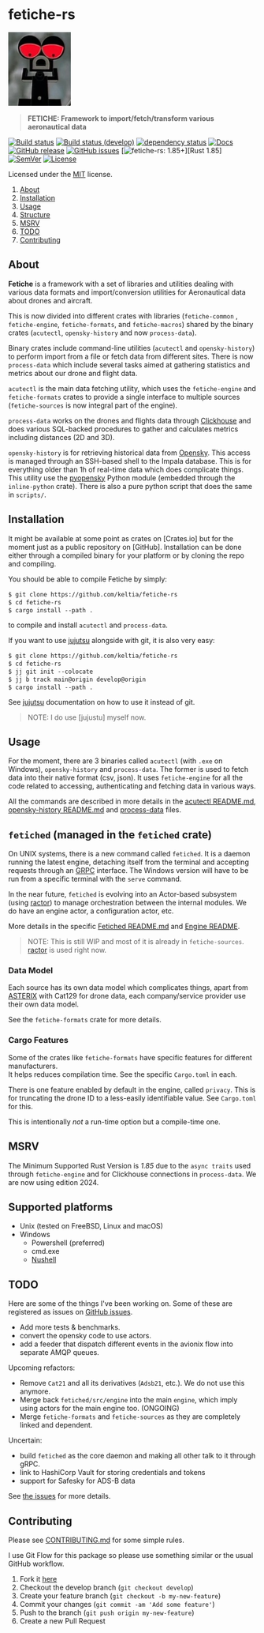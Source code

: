 <!-- omit in TOC -->

# fetiche-rs

<img src="docs/fetiche-rs-icon.jpg" alt="Fetiche Logo from Kirikou movie" />

> **FETICHE: Framework to import/fetch/transform various aeronautical data**

[![Build status](https://github.com/keltia/fetiche-rs/actions/workflows/rust.yml/badge.svg)](https://github.com/keltia/fetiche-rs/actions/workflows/rust.yml)
[![Build status (develop)](https://github.com/keltia/fetiche-rs/actions/workflows/develop.yml/badge.svg)](https://github.com/keltia/fetiche-rs/actions/workflows/develop.yml)
[![dependency status](https://deps.rs/repo/github/keltia/fetiche-rs/status.svg)](https://deps.rs/repo/github/keltia/fetiche-rs)
[![Docs](https://img.shields.io/docsrs/dmarc-rs)](https://docs.rs/fetiche-rs)
[![GitHub release](https://img.shields.io/github/release/keltia/dmarc-rs.svg)](https://github.com/keltia/fetiche-rs/releases/)
[![GitHub issues](https://img.shields.io/github/issues/keltia/fetiche-rs.svg)](https://github.com/keltia/fetiche-rs/issues)
[![fetiche-rs: 1.85+]][Rust 1.85]
[![SemVer](https://img.shields.io/badge/semver-2.0.0-blue)](https://semver.org/spec/v2.0.0.html)
[![License](https://img.shields.io/crates/l/mit)](https://opensource.org/licenses/MIT)

Licensed under the [MIT](LICENSE) license.

1. [About](#about)
2. [Installation](#installation)
3. [Usage](#usage)
4. [Structure](#structure-and-design)
5. [MSRV](#msrv)
6. [TODO](#todo)
7. [Contributing](#contributing)

## About

**Fetiche** is a framework with a set of libraries and utilities dealing with various data formats and import/conversion
utilities for Aeronautical data about drones and aircraft.

This is now divided into different crates with libraries (`fetiche-common` , `fetiche-engine`, `fetiche-formats`, and
`fetiche-macros`) shared by the binary crates (`acutectl`, `opensky-history` and now `process-data`).

Binary crates include command-line utilities (`acutectl` and `opensky-history`) to perform import from a file or
fetch data from different sites. There is now `process-data` which include several tasks aimed at gathering statistics
and metrics about our drone and flight data.

`acutectl` is the main data fetching utility, which uses the `fetiche-engine` and `fetiche-formats` crates to provide
a single interface to multiple sources (`fetiche-sources` is now integral part of the engine).

`process-data`  works on the drones and flights data through [Clickhouse] and does various SQL-backed procedures to
gather and calculates metrics including distances (2D and 3D).

`opensky-history` is for retrieving historical data from [Opensky]. This access is managed through an SSH-based shell to
the Impala database. This is for everything older than 1h of real-time data which does complicate things. This utility
use the [pyopensky] Python module (embedded through the `inline-python` crate). There is also a pure python script that
does the same in `scripts/`.

## Installation

It might be available at some point as crates on [Crates.io]  but for the moment just as a public repository on
[GitHub]. Installation can be done either through a compiled binary for your platform or by cloning the repo and
compiling.

You should be able to compile Fetiche by simply:

```shell
$ git clone https://github.com/keltia/fetiche-rs
$ cd fetiche-rs
$ cargo install --path .
```

to compile and install `acutectl` and `process-data`.

If you want to use [jujutsu] alongside with git, it is also very easy:

```shell
$ git clone https://github.com/keltia/fetiche-rs
$ cd fetiche-rs
$ jj git init --colocate
$ jj b track main@origin develop@origin
$ cargo install --path .
```

See [jujutsu] documentation on how to use it instead of git.

> NOTE: I do use [jujustu] myself now.

## Usage

For the moment, there are 3 binaries called `acutectl` (with `.exe` on Windows), `opensky-history` and `process-data`.
The former is used to fetch data into their native format (csv, json). It uses `fetiche-engine` for all the code related
to accessing, authenticating and fetching data in various ways.

All the commands are described in more details in the [acutectl README.md](acutectl/README.md),
[opensky-history README.md](opensky-history/README.md) and [process-data](process-data/README.md) files.

## `fetiched` (managed in the `fetiched` crate)

On UNIX systems, there is a new command called `fetiched`. It is a daemon running the latest engine, detaching itself
from the terminal and accepting requests through an [GRPC] interface. The Windows version will have to be run from a
specific terminal with the `serve` command.

In the near future, `fetiched` is evolving into an Actor-based subsystem (using [ractor]) to manage
orchestration between the internal modules. We do have an engine actor, a configuration actor, etc.

More details in the specific [Fetiched README.md](fetiched/README.md) and [Engine README](engine/README.md).

> NOTE: This is still WIP and most of it is already in `fetiche-sources`.  [ractor] is used right now.

### Data Model

Each source has its own data model which complicates things, apart from [ASTERIX] with Cat129 for drone data, each
company/service provider use their own data model.

See the `fetiche-formats` crate for more details.

### Cargo Features

Some of the crates like `fetiche-formats` have specific features for different manufacturers.  
It helps reduces compilation time. See the specific `Cargo.toml` in each.

There is one feature enabled by default in the engine, called `privacy`. This is for truncating the drone ID to a
less-easily identifiable value. See `Cargo.toml` for this.

This is intentionally *not* a run-time option but a compile-time one.

## MSRV

The Minimum Supported Rust Version is *1.85* due to the `async traits` used through `fetiche-engine` and for
Clickhouse connections in `process-data`. We are now using edition 2024.

## Supported platforms

* Unix (tested on FreeBSD, Linux and macOS)
* Windows
    - Powershell (preferred)
    - cmd.exe
    - [Nushell]

## TODO

Here are some of the things I've been working on. Some of these are registered as issues on [GitHub issues].

- Add more tests & benchmarks.
- convert the opensky code to use actors.
- add a feeder that dispatch different events in the avionix flow into separate AMQP queues.

Upcoming refactors:

- Remove `Cat21` and all its derivatives (`Adsb21`, etc.). We do not use this anymore.
- Merge back `fetiched/src/engine`  into the main `engine`, which imply using actors for the
  main engine too.  (ONGOING)
- Merge `fetiche-formats`  and `fetiche-sources` as they are completely linked and dependent.

Uncertain:

- build `fetiched` as the core daemon and making all other talk to it through gRPC.
- link to HashiCorp Vault for storing credentials and tokens
- support for Safesky for ADS-B data

See [the issues](https://github.com/keltia/fetiche-rs/issues/) for more details.

## Contributing

Please see [CONTRIBUTING.md](CONTRIBUTING.md) for some simple rules.

I use Git Flow for this package so please use something similar or the usual GitHub workflow.

1. Fork it [here](https://github.com/keltia/fetiche-rs/fork)
2. Checkout the develop branch (`git checkout develop`)
3. Create your feature branch (`git checkout -b my-new-feature`)
4. Commit your changes (`git commit -am 'Add some feature'`)
5. Push to the branch (`git push origin my-new-feature`)
6. Create a new Pull Request

[ASD]: https://eur.airspacedrone.com/

[ASTERIX]: https://www.eurocontrol.int/asterix/

[fetiche-rs: 1.85+]: https://img.shields.io/badge/Rust%20version-1.85%2B-lightgrey

[Mozilla]: https://mozilla.org/

[Opensky]: https://www.opensky-network.org/

[Parquet]: https://parquet.apache.org/

[RUST]: https://www.rust-lang.org/

[Rust 1.78]: https://blog.rust-lang.org/2024/05/02/Rust-1.78.0.html

[Safesky]: https://safesky.app/

[HCL]: https://developer.hashicorp.com/terraform/language

[GitHub issues]: https://github.com/keltia/fetiche-rs/issues

[tokio]: https://crates.io/crates/tokio

[GRPC]: https://en.wikipedia.org/wiki/GRPC

[pyopensky]: https://pypi.org/project/pyopensky/

[Nushell]: https://nushell.sh/

[DuckDB]: https://duckdb.org/

[Clickhouse]: https://clickhouse.com/

[bdt]: https://github.com/datafusion-contrib/bdt

[Polars]: https://pola.rs/

[ractor]: https://crates.io/crates/ractor

[jujutsu]: https://jj-vcs.github.io/jj/latest/
